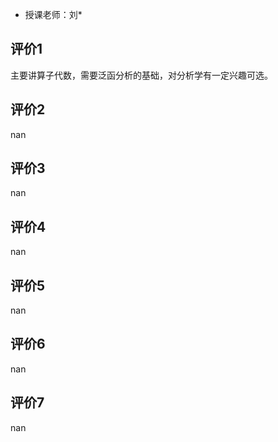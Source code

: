 - 授课老师：刘* 

## 评价1

主要讲算子代数，需要泛函分析的基础，对分析学有一定兴趣可选。
## 评价2

nan
## 评价3

nan
## 评价4

nan
## 评价5

nan
## 评价6

nan
## 评价7

nan
